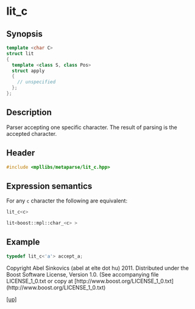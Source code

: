 # lit_c

## Synopsis

```cpp
template <char C>
struct lit
{
  template <class S, class Pos>
  struct apply
  {
    // unspecified
  };
};
```

## Description

Parser accepting one specific character. The result of parsing is the accepted
character.

## Header

```cpp
#include <mpllibs/metaparse/lit_c.hpp>
```

## Expression semantics

For any `c` character the following are equivalent:

```cpp
lit_c<c>

lit<boost::mpl::char_<c> >
```

## Example

```cpp
typedef lit_c<'a'> accept_a;
```

<p class="copyright">
Copyright Abel Sinkovics (abel at elte dot hu) 2011.
Distributed under the Boost Software License, Version 1.0.
(See accompanying file LICENSE_1_0.txt or copy at
[http://www.boost.org/LICENSE_1_0.txt](http://www.boost.org/LICENSE_1_0.txt)
</p>

[[up]](reference.html)


